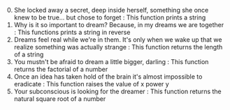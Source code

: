 0. She locked away a secret, deep inside herself, something she once knew to be true... but chose to forget : This function prints a string
1. Why is it so important to dream? Because, in my dreams we are together : This functions prints a string in reverse
2. Dreams feel real while we're in them. It's only when we wake up that we realize something was actually strange : This function returns the length of a string
3. You mustn't be afraid to dream a little bigger, darling : This function returns the factorial of a number
4. Once an idea has taken hold of the brain it's almost impossible to eradicate : This function raises the value of x power y 
5. Your subconscious is looking for the dreamer : This function returns the natural square root of a number

